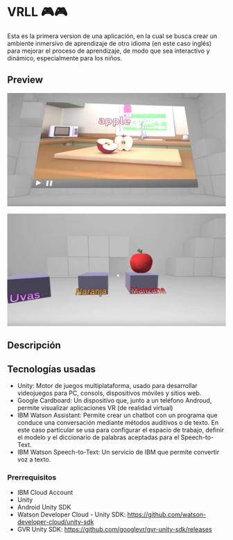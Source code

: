 # VRLL 🎮🎮
Esta es la primera version de una aplicación, en la cual se busca crear un ambiente inmersivo de aprendizaje de otro idioma (en este caso inglés) para mejorar el proceso de aprendizaje, de modo que sea interactivo y dinámico, especialmente para los niños.

## Preview

[![Preview](https://raw.githubusercontent.com/VivianGomez/VRLL/master/Assets/1.PNG)](https://youtu.be/aOLzBmfVzqg)

![Preview](https://raw.githubusercontent.com/VivianGomez/VRLL/master/Assets/2.PNG)

## Descripción

## Tecnologías usadas

- Unity: Motor de juegos multiplataforma, usado para desarrollar videojuegos para PC, consols, dispositivos móviles y sitios web.  
- Google Cardboard: Un dispositivo que, junto a un teléfono Androud, permite visualizar aplicaciones VR (de realidad virtual) 
- IBM Watson Assistant: Permite crear un chatbot con un programa que conduce una conversación mediante métodos auditivos o de texto.
  En este caso particular se usa para configurar el espacio de trabajo, definir el modelo y el diccionario de palabras aceptadas para el    Speech-to-Text.
- IBM Watson Speech-to-Text: Un servicio de IBM que permite convertir voz a texto.

### Prerrequisitos

- IBM Cloud Account
- Unity
- Android Unity SDK
- Watson Developer Cloud - Unity SDK: https://github.com/watson-developer-cloud/unity-sdk
- GVR Unity SDK: https://github.com/googlevr/gvr-unity-sdk/releases

